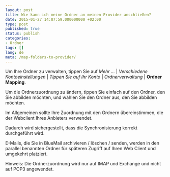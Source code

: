 ```yaml
---
layout: post
title: Wie kann ich meine Ordner an meinen Provider anschließen?
date: 2015-01-27 14:07:59.000000000 +02:00
type: post
published: true
status: publish
categories:
- Ordner
tags: []
lang: de
meta: /map-folders-to-provider/
---
```


Um Ihre Ordner zu verwalten, tippen Sie auf *Mehr ...* \| *Verschiedene Kontoeinstellungen* \| *Tippen Sie auf Ihr Konto* \| *Ordnerverwaltung* \| **Ordner Mapping**.

Um die Ordnerzuordnung zu ändern, tippen Sie einfach auf den Ordner, den Sie abbilden möchten, und wählen Sie den Ordner aus, den Sie abbilden möchten.

Im Allgemeinen sollte Ihre Zuordnung mit den Ordnern übereinstimmen, die der Webclient Ihres Anbieters verwendet.

Dadurch wird sichergestellt, dass die Synchronisierung korrekt durchgeführt wird.

E-Mails, die Sie in BlueMail archivieren / löschen / senden, werden in den parallel benannten Ordner für späteren Zugriff auf Ihren Web Client und umgekehrt platziert.

Hinweis: Die Ordnerzuordnung wird nur auf IMAP und Exchange und nicht auf POP3 angewendet.
